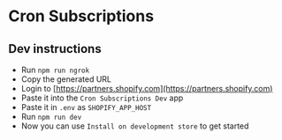 # Cron Subscriptions

## Dev instructions
- Run `npm run ngrok`
- Copy the generated URL
- Login to [https://partners.shopify.com](https://partners.shopify.com)
- Paste it into the `Cron Subscriptions Dev` app
- Paste it in `.env` as `SHOPIFY_APP_HOST`
- Run `npm run dev`
- Now you can use `Install on development store` to get started